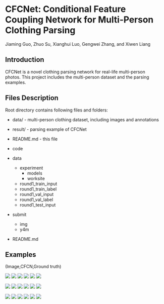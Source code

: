 # CFCNet: Conditional Feature Coupling Network for Multi-Person Clothing Parsing
Jiaming Guo, Zhuo Su, Xianghui Luo, Gengwei Zhang, and Xiwen Liang

## Introduction
CFCNet is a novel clothing parsing network for real-life multi-person photos. This project includes the multi-person dataset and the parsing examples.

## Files Description
Root directory contains following files and folders:
- data/           - multi-person clothing dataset, including images and annotations
- result/         - parsing example of CFCNet
- README.md       - this file

- code
- data
	- experiment
		- models
		- worksite
	- round1\_train\_input
	- round1\_train\_label
	- round1\_val\_input
	- round1\_val\_label
	- round1\_test\_input
- submit
	- img
	- y4m
- README.md

## Examples
(Image,CFCN,Ground truth)

![](https://github.com/40ksoul/CFCNet/blob/master/result/0102.jpg) ![](https://github.com/40ksoul/CFCNet/blob/master/result/0102.png) ![](https://github.com/40ksoul/CFCNet/blob/master/result/0102-GT.png) ![](https://github.com/40ksoul/CFCNet/blob/master/result/0153.jpg) ![](https://github.com/40ksoul/CFCNet/blob/master/result/0153.png) ![](https://github.com/40ksoul/CFCNet/blob/master/result/0153-GT.png)

![](https://github.com/40ksoul/CFCNet/blob/master/result/1431.jpg) ![](https://github.com/40ksoul/CFCNet/blob/master/result/1431.png) ![](https://github.com/40ksoul/CFCNet/blob/master/result/1431-GT.png) ![](https://github.com/40ksoul/CFCNet/blob/master/result/0487.jpg) ![](https://github.com/40ksoul/CFCNet/blob/master/result/0487.png) ![](https://github.com/40ksoul/CFCNet/blob/master/result/0487-GT.png)

![](https://github.com/40ksoul/CFCNet/blob/master/result/0593.jpg) ![](https://github.com/40ksoul/CFCNet/blob/master/result/0593.png) ![](https://github.com/40ksoul/CFCNet/blob/master/result/0593-GT.png) ![](https://github.com/40ksoul/CFCNet/blob/master/result/1217.jpg) ![](https://github.com/40ksoul/CFCNet/blob/master/result/1217.png) ![](https://github.com/40ksoul/CFCNet/blob/master/result/1217-GT.png)
